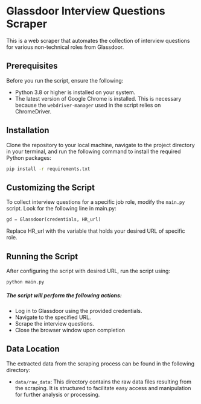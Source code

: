 # Glassdoor Interview Questions Scraper

This is a web scraper that automates the collection of interview questions for various non-technical roles from Glassdoor.

## Prerequisites

Before you run the script, ensure the following:

- Python 3.8 or higher is installed on your system.
- The latest version of Google Chrome is installed. This is necessary because the `webdriver-manager` used in the script relies on ChromeDriver.


## Installation

Clone the repository to your local machine, navigate to the project directory in your terminal, and run the following command to install the required Python packages:

```bash
pip install -r requirements.txt
```

## Customizing the Script

To collect interview questions for a specific job role, modify the `main.py` script. Look for the following line in main.py:

```python
gd = Glassdoor(credentials, HR_url)
```

Replace HR_url with the variable that holds your desired URL of specific role.


## Running the Script

After configuring the script with desired URL, run the script using:

```bash
python main.py
```

##### The script will perform the following actions:

* Log in to Glassdoor using the provided credentials.
* Navigate to the specified URL.
* Scrape the interview questions.
* Close the browser window upon completion

## Data Location

The extracted data from the scraping process can be found in the following directory:

- `data/raw_data`: This directory contains the raw data files resulting from the scraping. It is structured to facilitate easy access and manipulation for further analysis or processing.
